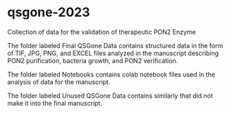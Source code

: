# qsgone-2023
Collection of data for the validation of therapeutic PON2 Enzyme

The folder labeled Final QSGone Data contains structured data in the form of TIF, JPG, PNG, and EXCEL files analyzed in the manuscript describing PON2 purification, bacteria growth, and PON2 verification. 

The folder labeled Notebooks contains colab notebook files used in the analysis of data for the manuscript. 

The folder labeled Unused QSGone Data contains similarly  that did not make it into the final manuscript. 
